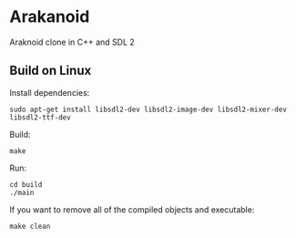 # Arakanoid

Araknoid clone in C++ and SDL 2

## Build on Linux

Install dependencies:
```
sudo apt-get install libsdl2-dev libsdl2-image-dev libsdl2-mixer-dev libsdl2-ttf-dev
```

Build:
```
make
```

Run:
```
cd build
./main
```

If you want to remove all of the compiled objects and executable:
```
make clean
```

